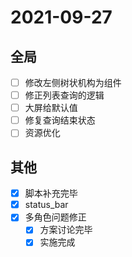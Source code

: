 # 2021-09-27
## 全局
  - [ ] 修改左侧树状机构为组件
  - [ ] 修正列表查询的逻辑
  - [ ] 大屏给默认值
  - [ ] 修复查询结束状态
  - [ ] 资源优化
## 其他
  - [x] 脚本补充完毕
  - [x] status_bar
  - [x] 多角色问题修正
    - [x] 方案讨论完毕
    - [x] 实施完成